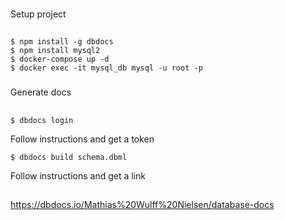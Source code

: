 ###
Setup project
##
```console
$ npm install -g dbdocs
$ npm install mysql2
$ docker-compose up -d
$ docker exec -it mysql_db mysql -u root -p
```

###
Generate docs
##

```console
$ dbdocs login
```
Follow instructions and get a token

```console
$ dbdocs build schema.dbml
```
Follow instructions and get a link
##

https://dbdocs.io/Mathias%20Wulff%20Nielsen/database-docs